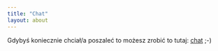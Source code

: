 ```yaml
---
title: "Chat"
layout: about
---
```


Gdybyś koniecznie chciał/a poszaleć to możesz zrobić to tutaj: [chat](http://cbrl.ct8.pl/chattpp/) ;-)
